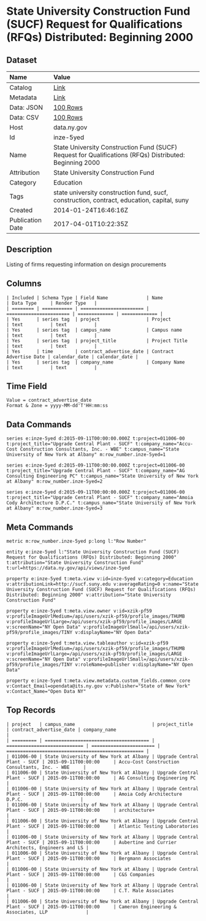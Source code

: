 # State University Construction Fund (SUCF) Request for Qualifications (RFQs) Distributed: Beginning 2000

## Dataset

| Name | Value |
| :--- | :---- |
| Catalog | [Link](https://catalog.data.gov/dataset/state-university-construction-fund-sucf-request-for-qualifications-rfqs-distributed-beginn) |
| Metadata | [Link](https://data.ny.gov/api/views/inze-5yed) |
| Data: JSON | [100 Rows](https://data.ny.gov/api/views/inze-5yed/rows.json?max_rows=100) |
| Data: CSV | [100 Rows](https://data.ny.gov/api/views/inze-5yed/rows.csv?max_rows=100) |
| Host | data.ny.gov |
| Id | inze-5yed |
| Name | State University Construction Fund (SUCF) Request for Qualifications (RFQs) Distributed: Beginning 2000 |
| Attribution | State University Construction Fund |
| Category | Education |
| Tags | state university construction fund, sucf, construction, contract, education, capital, suny |
| Created | 2014-01-24T16:46:16Z |
| Publication Date | 2017-04-01T10:22:35Z |

## Description

Listing of firms requesting information on design procurements

## Columns

```ls
| Included | Schema Type | Field Name              | Name                    | Data Type     | Render Type   |
| ======== | =========== | ======================= | ======================= | ============= | ============= |
| Yes      | series tag  | project                 | Project                 | text          | text          |
| Yes      | series tag  | campus_name             | Campus name             | text          | text          |
| Yes      | series tag  | project_title           | Project Title           | text          | text          |
| Yes      | time        | contract_advertise_date | Contract Advertise Date | calendar_date | calendar_date |
| Yes      | series tag  | company_name            | Company Name            | text          | text          |
```

## Time Field

```ls
Value = contract_advertise_date
Format & Zone = yyyy-MM-dd'T'HH:mm:ss
```

## Data Commands

```ls
series e:inze-5yed d:2015-09-11T00:00:00.000Z t:project=011006-00 t:project_title="Upgrade Central Plant - SUCF" t:company_name="Accu-Cost Construction Consultants, Inc. - WBE" t:campus_name="State University of New York at Albany" m:row_number.inze-5yed=1

series e:inze-5yed d:2015-09-11T00:00:00.000Z t:project=011006-00 t:project_title="Upgrade Central Plant - SUCF" t:company_name="AG Consulting Engineering PC" t:campus_name="State University of New York at Albany" m:row_number.inze-5yed=2

series e:inze-5yed d:2015-09-11T00:00:00.000Z t:project=011006-00 t:project_title="Upgrade Central Plant - SUCF" t:company_name="Amoia Cody Architecture D.P.C." t:campus_name="State University of New York at Albany" m:row_number.inze-5yed=3
```

## Meta Commands

```ls
metric m:row_number.inze-5yed p:long l:"Row Number"

entity e:inze-5yed l:"State University Construction Fund (SUCF) Request for Qualifications (RFQs) Distributed: Beginning 2000" t:attribution="State University Construction Fund" t:url=https://data.ny.gov/api/views/inze-5yed

property e:inze-5yed t:meta.view v:id=inze-5yed v:category=Education v:attributionLink=http://sucf.suny.edu v:averageRating=0 v:name="State University Construction Fund (SUCF) Request for Qualifications (RFQs) Distributed: Beginning 2000" v:attribution="State University Construction Fund"

property e:inze-5yed t:meta.view.owner v:id=xzik-pf59 v:profileImageUrlMedium=/api/users/xzik-pf59/profile_images/THUMB v:profileImageUrlLarge=/api/users/xzik-pf59/profile_images/LARGE v:screenName="NY Open Data" v:profileImageUrlSmall=/api/users/xzik-pf59/profile_images/TINY v:displayName="NY Open Data"

property e:inze-5yed t:meta.view.tableauthor v:id=xzik-pf59 v:profileImageUrlMedium=/api/users/xzik-pf59/profile_images/THUMB v:profileImageUrlLarge=/api/users/xzik-pf59/profile_images/LARGE v:screenName="NY Open Data" v:profileImageUrlSmall=/api/users/xzik-pf59/profile_images/TINY v:roleName=publisher v:displayName="NY Open Data"

property e:inze-5yed t:meta.view.metadata.custom_fields.common_core v:Contact_Email=opendata@its.ny.gov v:Publisher="State of New York" v:Contact_Name="Open Data NY"
```

## Top Records

```ls
| project   | campus_name                            | project_title                | contract_advertise_date | company_name                                       | 
| ========= | ====================================== | ============================ | ======================= | ================================================== | 
| 011006-00 | State University of New York at Albany | Upgrade Central Plant - SUCF | 2015-09-11T00:00:00     | Accu-Cost Construction Consultants, Inc. - WBE     | 
| 011006-00 | State University of New York at Albany | Upgrade Central Plant - SUCF | 2015-09-11T00:00:00     | AG Consulting Engineering PC                       | 
| 011006-00 | State University of New York at Albany | Upgrade Central Plant - SUCF | 2015-09-11T00:00:00     | Amoia Cody Architecture D.P.C.                     | 
| 011006-00 | State University of New York at Albany | Upgrade Central Plant - SUCF | 2015-09-11T00:00:00     | architecture+                                      | 
| 011006-00 | State University of New York at Albany | Upgrade Central Plant - SUCF | 2015-09-11T00:00:00     | Atlantic Testing Laboratories                      | 
| 011006-00 | State University of New York at Albany | Upgrade Central Plant - SUCF | 2015-09-11T00:00:00     | Aubertine and Currier Architects, Engineers and LS | 
| 011006-00 | State University of New York at Albany | Upgrade Central Plant - SUCF | 2015-09-11T00:00:00     | Bergmann Associates                                | 
| 011006-00 | State University of New York at Albany | Upgrade Central Plant - SUCF | 2015-09-11T00:00:00     | C&S Companies                                      | 
| 011006-00 | State University of New York at Albany | Upgrade Central Plant - SUCF | 2015-09-11T00:00:00     | C.T. Male Associates                               | 
| 011006-00 | State University of New York at Albany | Upgrade Central Plant - SUCF | 2015-09-11T00:00:00     | Cameron Engineering & Associates, LLP              | 
```